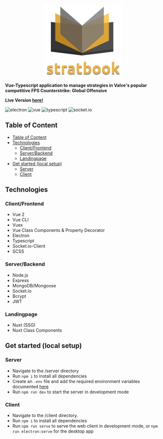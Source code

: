 <p align="center">
  <img src=".readme/logo.png" width="256">
</p>


__Vue-Typescript application to manage strategies in Valve's popular competitive FPS Counterstrike: Global Offensive__

__Live Version [here!](https://stratbook.live)__

![electron](https://img.shields.io/badge/electron-8.3.2-blue.svg)
![vue](https://img.shields.io/badge/vue-2.6.11-blue.svg)
![typescript](https://img.shields.io/badge/typescript-3.7.5-blue.svg)
![socket.io](https://img.shields.io/badge/socket.io-2.3.0-blue.svg)

## Table of Content

- [Table of Content](#table-of-content)
- [Technologies](#technologies)
  - [Client/Frontend](#clientfrontend)
  - [Server/Backend](#serverbackend)
  - [Landingpage](#landingpage)
- [Get started (local setup)](#get-started-local-setup)
  - [Server](#server)
  - [Client](#client)

## Technologies

### Client/Frontend

- Vue 2
- Vue CLI
- Vuex
- Vue Class Components & Property Decorator
- Electron
- Typescript
- Socket.io-Client
- SCSS

### Server/Backend

- Node.js
- Express
- MongoDB/Mongoose
- Socket.io
- Bcrypt
- JWT

### Landingpage

- Nuxt (SSG)
- Nuxt Class Components

## Get started (local setup)

### Server

- Navigate to the /server directory
- Run `npm i` to install all dependencies
- Create an `.env` file and add the required environment variables documented [here](https://github.com/JH1ller/csgo-stratbook/blob/master/server/README.md)
- Run `npm run dev` to start the server in development mode
### Client

- Navigate to the /client directory.
- Run `npm i` to install all dependencies
- Run `npm run serve` to serve the web client in development mode, or `npm run electron:serve` for the desktop app
